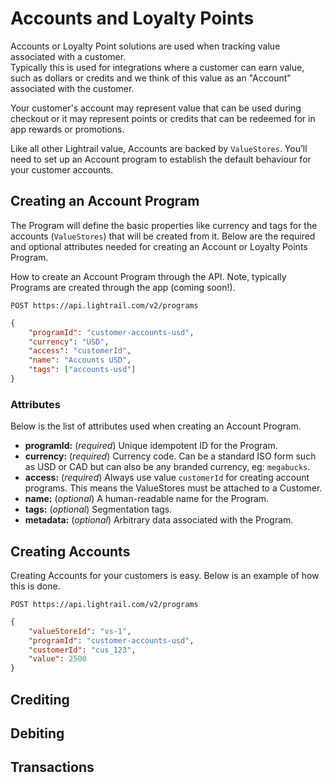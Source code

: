 # Accounts and Loyalty Points
Accounts or Loyalty Point solutions are used when tracking value associated with a customer.  
Typically this is used for integrations where a customer can earn value, such as dollars or credits and we think of this value as an "Account" associated with the customer.  

Your customer's account may represent value that can be used during checkout or it may represent points or credits that can be redeemed for in app rewards or promotions. 

Like all other Lightrail value, Accounts are backed by `ValueStores`. You’ll need to set up an Account program to establish the default behaviour for your customer accounts.

## Creating an Account Program
The Program will define the basic properties like currency and tags for the accounts (`ValueStores`) that will be created from it. 
Below are the required and optional attributes needed for creating an Account or Loyalty Points Program.   

How to create an Account Program through the API. Note, typically Programs are created through the app (coming soon!). 

`POST https://api.lightrail.com/v2/programs`
```json
{
    "programId": "customer-accounts-usd",
    "currency": "USD",
    "access": "customerId",
    "name": "Accounts USD",
    "tags": ["accounts-usd"]
}
``` 

### Attributes
Below is the list of attributes used when creating an Account Program.
 - **programId:** (_required_) Unique idempotent ID for the Program.
 - **currency:** (_required_) Currency code. Can be a standard ISO form such as USD or CAD but can also be any branded currency, eg: `megabucks`.
 - **access:** (_required_) Always use value `customerId` for creating account programs. This means the ValueStores must be attached to a Customer.  
 - **name:** (_optional_) A human-readable name for the Program.
 - **tags:** (_optional_) Segmentation tags.
 - **metadata:** (_optional_) Arbitrary data associated with the Program.

## Creating Accounts
Creating Accounts for your customers is easy. Below is an example of how this is done.

`POST https://api.lightrail.com/v2/programs`
```json
{
    "valueStoreId": "vs-1",
    "programId": "customer-accounts-usd",
    "customerId": "cus_123",
    "value": 2500
}
``` 

## Crediting

## Debiting

## Transactions
